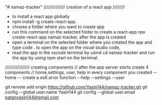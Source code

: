 "# namaz-tracker" 
	////////////// creation of a react app ////////
- to install a react app globally
- npm install -g create-react-app.
- choose a folder where you want to create app
- run this command on the selected folder to create a react-app
  npx create-react-app namaz-tracker, after the app is created 
- open a terminal on the selected folder where you created the app and type code .
  to open the app on the visual studio code,
- read the app in the vscode terminal by usind cd namaz-tracker and run the app by using npm start on the terminal.

//////////////// creating components
// after the app server starts create 4 components 
// home,settings, user, help
in every component you created 
--home -- create a es6 arror function 
--help
--settings
--user

git remote add origin https://github.com/Yasin144/namaz-tracker.git
git config --global user.name Yasin144
git config --global user.email patanyasin144@gmail.com
